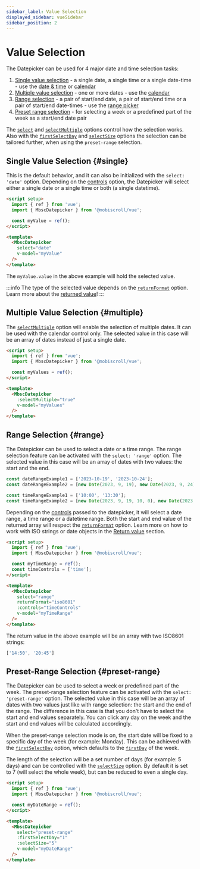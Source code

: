 ```yaml
---
sidebar_label: Value Selection
displayed_sidebar: vueSidebar
sidebar_position: 2
---
```


# Value Selection

The Datepicker can be used for 4 major date and time selection tasks:

1. [Single value selection](#single) - a single date, a single time or a single date-time - use the [date & time](https://demo.mobiscroll.com/vue/datetime) or [calendar](https://demo.mobiscroll.com/vue/calendar)
2. [Multiple value selection](#multiple) - one or more dates - use the [calendar](https://demo.mobiscroll.com/vue/calendar)
3. [Range selection](#range) - a pair of start/end date, a pair of start/end time or a pair of start/end date-times - use the [range picker](https://demo.mobiscroll.com/vue/range)
4. [Preset range selection](#preset-range) - for selecting a week or a predefined part of the week as a start/end date pair

The [`select`](./api#opt-select) and [`selectMultiple`](.api#opt-selectMultiple) options control how the selection works. Also with the [`firstSelectDay`](./api#opt-firstSelectDay) and [`selectSize`](./api#opt-selectSize) options the selection can be tailored further, when using the `preset-range` selection.

## Single Value Selection {#single}

This is the default behavior, and it can also be initialized with the `select: 'date'` option. Depending on the [controls](./controls) option, the Datepicker will select either a single date or a single time or both (a single datetime).

```html
<script setup>
  import { ref } from 'vue';
  import { MbscDatepicker } from '@mobiscroll/vue';

  const myValue = ref();
</script>

<template>
  <MbscDatepicker
    select="date"
    v-model="myValue"
  />
</template>
```

The `myValue.value` in the above example will hold the selected value.

:::info
The type of the selected value depends on the [`returnFormat`](./api#opt-returnFormat) option. Learn more about the [returned value](./return-value)!
:::

## Multiple Value Selection {#multiple}

The [`selectMultiple`](./api#opt-selectMultiple) option will enable the selection of multiple dates. It can be used with the calendar control only. The selected value in this case will be an array of dates instead of just a single date.

```html
<script setup>
  import { ref } from 'vue';
  import { MbscDatepicker } from '@mobiscroll/vue';

  const myValues = ref();
</script>

<template>
  <MbscDatepicker
    :selectMultiple="true"
    v-model="myValues"
  />
</template>
```

## Range Selection {#range}

The Datepicker can be used to select a date or a time range. The range selection feature can be activated with the `select: 'range'` option. The selected value in this case will be an array of dates with two values: the start and the end.
```javascript title="Range value examples"
const dateRangeExample1 = ['2023-10-19', '2023-10-24'];
const dateRangeExample2 = [new Date(2023, 9, 19), new Date(2023, 9, 24)];

const timeRangeExample1 = ['10:00', '13:30'];
const timeRangeExample2 = [new Date(2023, 9, 19, 10, 0), new Date(2023, 9, 19, 13, 30)];
```

Depending on the [controls](./controls) passed to the datepicker, it will select a date range, a time range or a datetime range.
Both the start and end value of the returned array will respect the [`returnFormat`](./api#opt-returnFormat) option. Learn more on how to work with ISO strings or date objects in the [Return value](./return-value) section.

```html title="Example for time range selection with ISO8601 strings"
<script setup>
  import { ref } from 'vue';
  import { MbscDatepicker } from '@mobiscroll/vue';

  const myTimeRange = ref();
  const timeControls = ['time'];
</script>

<template>
  <MbscDatepicker
    select="range"
    returnFormat="iso8601"
    :controls="timeControls"
    v-model="myTimeRange"
  />
</template>
```

The return value in the above example will be an array with two ISO8601 strings:
```javascript title="Example return value"
['14:50', '20:45']
```

## Preset-Range Selection {#preset-range}

The Datepicker can be used to select a week or predefined part of the week. The preset-range selection feature can be activated with the `select: 'preset-range'` option. The selected value in this case will be an array of dates with two values just like with range selection: the start and the end of the range. The difference in this case is that you don't have to select the start and end values separately. You can click any day on the week and the start and end values will be calculated accordingly.

When the preset-range selection mode is on, the start date will be fixed to a specific day of the week (for example: Monday). This can be achieved with the [`firstSelectDay`](./api#opt-firstSelectDay) option, which defaults to the [`firstDay`](./api#localization-firstDay) of the week.

The length of the selection will be a set number of days (for example: 5 days) and can be controlled with the [`selectSize`](./api#opt-selectSize) option. By default it is set to 7 (will select the whole week), but can be reduced to even a single day.

```html title="Example for selecting a work week (Monday to Friday)"
<script setup>
  import { ref } from 'vue';
  import { MbscDatepicker } from '@mobiscroll/vue';

  const myDateRange = ref();
</script>

<template>
  <MbscDatepicker
    select="preset-range"
    :firstSelectDay="1"
    :selectSize="5"
    v-model="myDateRange"
  />
</template>
```
